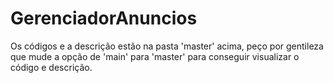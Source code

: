 # GerenciadorAnuncios

Os códigos e a descrição estão na pasta 'master' acima, peço por gentileza que mude a opção de 'main' para 'master' para conseguir visualizar o código e descrição.

